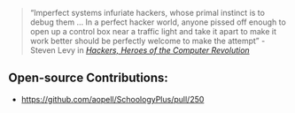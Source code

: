 > “Imperfect systems infuriate hackers, whose primal instinct is to debug them … In a perfect hacker world, anyone pissed off enough to open up a control box near a traffic light and take it apart to make it work better should be perfectly welcome to make the attempt” - Steven Levy in [*Hackers, Heroes of the Computer Revolution*](https://en.wikipedia.org/wiki/Hackers:_Heroes_of_the_Computer_Revolution)
## Open-source Contributions: 
- https://github.com/aopell/SchoologyPlus/pull/250

